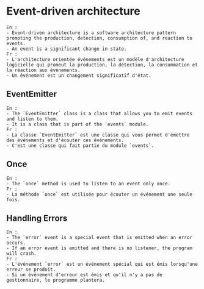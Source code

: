 # Event-driven architecture
    En :
    - Event-driven architecture is a software architecture pattern promoting the production, detection, consumption of, and reaction to events.
    - An event is a significant change in state.
    Fr : 
    - L'architecture orientée événements est un modèle d'architecture logicielle qui promeut la production, la détection, la consommation et la réaction aux événements.
    - Un événement est un changement significatif d'état.

## EventEmitter
    En :
    - The `EventEmitter` class is a class that allows you to emit events and listen to them.
    - It is a class that is part of the `events` module.
    Fr :
    - La classe `EventEmitter` est une classe qui vous permet d'émettre des événements et d'écouter ces événements.
    - C'est une classe qui fait partie du module `events`.

## Once 
    En :
    - The `once` method is used to listen to an event only once.
    Fr :
    - La méthode `once` est utilisée pour écouter un événement une seule fois.


## Handling Errors 
    En :
    - The `error` event is a special event that is emitted when an error occurs.
    - If an error event is emitted and there is no listener, the program will crash.
    Fr :
    - L'événement `error` est un événement spécial qui est émis lorsqu'une erreur se produit.
    - Si un événement d'erreur est émis et qu'il n'y a pas de gestionnaire, le programme plantera.